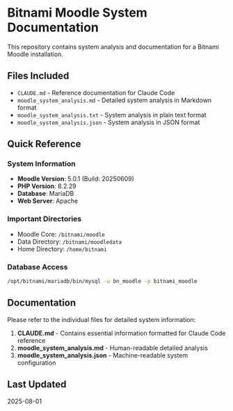 # Bitnami Moodle System Documentation

This repository contains system analysis and documentation for a Bitnami Moodle installation.

## Files Included

- `CLAUDE.md` - Reference documentation for Claude Code
- `moodle_system_analysis.md` - Detailed system analysis in Markdown format
- `moodle_system_analysis.txt` - System analysis in plain text format
- `moodle_system_analysis.json` - System analysis in JSON format

## Quick Reference

### System Information
- **Moodle Version**: 5.0.1 (Build: 20250609)
- **PHP Version**: 8.2.29
- **Database**: MariaDB
- **Web Server**: Apache

### Important Directories
- Moodle Core: `/bitnami/moodle`
- Data Directory: `/bitnami/moodledata`
- Home Directory: `/home/bitnami`

### Database Access
```bash
/opt/bitnami/mariadb/bin/mysql -u bn_moodle -p bitnami_moodle
```

## Documentation

Please refer to the individual files for detailed system information:

1. **CLAUDE.md** - Contains essential information formatted for Claude Code reference
2. **moodle_system_analysis.md** - Human-readable detailed analysis
3. **moodle_system_analysis.json** - Machine-readable system configuration

## Last Updated

2025-08-01